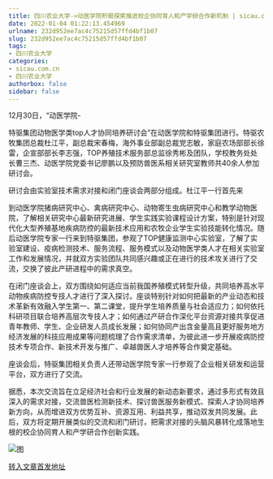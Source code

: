 ```yaml
---
title: 四川农业大学->动医学院积极探索推进校企协同育人和产学研合作新机制 | sicau.com.cn
date: 2022-01-04 01:22:13.454969
urlname: 232d952ee7ac4c75215d57ffd4bf1b07
slug: 232d952ee7ac4c75215d57ffd4bf1b07
tags: 
- 四川农业大学
categories:
- sicau.com.cn
- 四川农业大学
authorbox: false
sidebar: false
---
```

12月30日，“动医学院-

特驱集团动物医学类top人才协同培养研讨会”在动医学院和特驱集团进行。特驱农牧集团总裁杜江平，副总裁宋春梅，海外事业部副总裁党志敏，家庭农场部部长徐雷，企宣部部长李志强，TOP养殖技术服务部总监徐秀彬及团队，学校教务处处长曹三杰、动医学院党委书记廖鹏以及预防兽医系相关研究室教师共40余人参加研讨会。

研讨会由实验室技术需求对接和闭门座谈会两部分组成。杜江平一行首先来
<!--more-->
到动医学院猪病研究中心、禽病研究中心、动物寄生虫病研究中心和教学动物医院，了解相关研究中心最新研究进展、学生实践实验课程设计方案，特别是针对现代化大型养殖基地疾病防控的最新技术应用和农牧企业学生实验技能转化情况。随后动医学院专家一行来到特驱集团，参观了TOP健康监测中心实验室，了解了实验室建设、疫病检测技术、服务流程、服务模式以及动物医学类人才在相关实验室工作和发展情况，并就双方实验团队共同感兴趣或正在进行的技术攻关进行了交流，交换了彼此产研进程中的需求真空。

在闭门座谈会上，双方围绕如何适应当前我国养殖模式转型升级，共同培养高水平动物疾病防控专技人才进行了深入探讨。座谈特别针对如何把最新的产业动态和技术革新有效融入学生第一、第二课堂，提升学生培养质量与社会适应力；如何依托科研项目联合培养高层次专技人才；如何通过产研合作深化平台资源对接共享促进青年教师、学生、企业研发人员成长发展；如何协同产出含金量高且更好服务地方经济发展的科技应用成果等问题梳理了合作需求清单，为彼此进一步开展疫病防控技术专项合作、新技术开发与推广、卓越兽医人才培养等合作奠定基础。

座谈会后，特驱集团相关负责人还带动医学院专家一行参观了企业相关研发和运营平台，双方进行了交流。

据悉，本次交流旨在立足经济社会和行业发展的新动态新要求，通过多形式有效且深入的需求对接，交流兽医检测新技术、探讨兽医服务新模式、探索人才协同培养新方向，从而增进双方优势互补、资源互用、利益共享，推动双发共同发展。此后，双方将定期开展类似的交流和闭门研讨，把需求对接的头脑风暴转化成落地生根的校企协同育人和产学研合作创新实践。

![图](https://news.sicau.edu.cn/__local/8/51/DC/7C31E61AD6F35DEBAC9853393AA_6A94D147_3F057.jpg)

[转入文章首发地址](https://news.sicau.edu.cn/info/1078/66369.htm)
